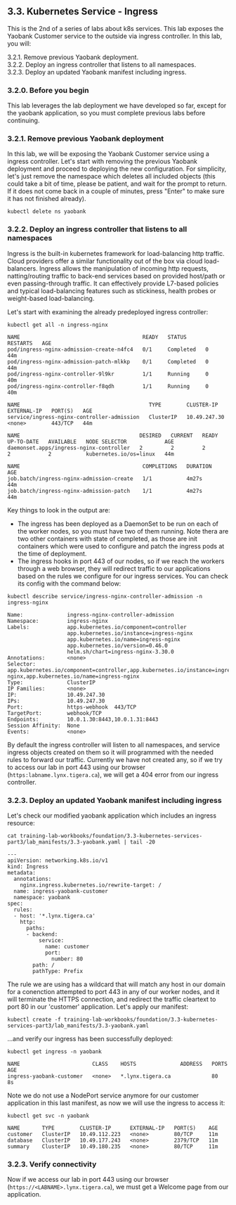 ## 3.3. Kubernetes Service - Ingress

This is the 2nd of a series of labs about k8s services. This lab exposes the Yaobank Customer service to the outside via ingress controller. In this lab, you will:

3.2.1. Remove previous Yaobank deployment. \
3.2.2. Deploy an ingress controller that listens to all namespaces. \
3.2.3. Deploy an updated Yaobank manifest including ingress.

### 3.2.0. Before you begin

This lab leverages the lab deployment we have developed so far, except for the yaobank application, so you must complete previous labs before continuing.

### 3.2.1. Remove previous Yaobank deployment

In this lab, we will be exposing the Yaobank Customer service using a ingress controller. Let's start with removing the previous Yaobank deployment and proceed to deploying the new configuration. For simplicity, let's just remove the namespace which deletes all included objects (this could take a bit of time, please be patient, and wait for the prompt to return. If it does not come back in a couple of minutes, press "Enter" to make sure it has not finished already).

```
kubectl delete ns yaobank
```

### 3.2.2. Deploy an ingress controller that listens to all namespaces

Ingress is the built-in kubernetes framework for load-balancing http traffic. Cloud providers offer a similar functionality out of the box via cloud load-balancers. Ingress allows the manipulation of incoming http requests, natting/routing traffic to back-end services based on provided host/path or even passing-through traffic. It can effectively provide L7-based policies and typical load-balancing features such as stickiness, health probes or weight-based load-balancing.

Let's start with examining the already predeployed ingress controller:

```
kubectl get all -n ingress-nginx
```
```
NAME                                       READY   STATUS      RESTARTS   AGE
pod/ingress-nginx-admission-create-n4fc4   0/1     Completed   0          44m
pod/ingress-nginx-admission-patch-mlkkp    0/1     Completed   0          44m
pod/ingress-nginx-controller-9l9kr         1/1     Running     0          40m
pod/ingress-nginx-controller-f8qdh         1/1     Running     0          40m

NAME                                         TYPE        CLUSTER-IP     EXTERNAL-IP   PORT(S)   AGE
service/ingress-nginx-controller-admission   ClusterIP   10.49.247.30   <none>        443/TCP   44m

NAME                                      DESIRED   CURRENT   READY   UP-TO-DATE   AVAILABLE   NODE SELECTOR            AGE
daemonset.apps/ingress-nginx-controller   2         2         2       2            2           kubernetes.io/os=linux   44m

NAME                                       COMPLETIONS   DURATION   AGE
job.batch/ingress-nginx-admission-create   1/1           4m27s      44m
job.batch/ingress-nginx-admission-patch    1/1           4m27s      44m
```

Key things to look in the output are:
* The ingress has been deployed as a DaemonSet to be run on each of the worker nodes, so you must have two of them running. Note thera are two other containers with state of completed, as those are init containers which were used to configure and patch the ingress pods at the time of deployment.
* The ingress hooks in port 443 of our nodes, so if we reach the workers through a web browser, they will redirect traffic to our applications based on the rules we configure for our ingress services. You can check its config with the command below:

```
kubectl describe service/ingress-nginx-controller-admission -n ingress-nginx
```
```
Name:              ingress-nginx-controller-admission
Namespace:         ingress-nginx
Labels:            app.kubernetes.io/component=controller
                   app.kubernetes.io/instance=ingress-nginx
                   app.kubernetes.io/name=ingress-nginx
                   app.kubernetes.io/version=0.46.0
                   helm.sh/chart=ingress-nginx-3.30.0
Annotations:       <none>
Selector:          app.kubernetes.io/component=controller,app.kubernetes.io/instance=ingress-nginx,app.kubernetes.io/name=ingress-nginx
Type:              ClusterIP
IP Families:       <none>
IP:                10.49.247.30
IPs:               10.49.247.30
Port:              https-webhook  443/TCP
TargetPort:        webhook/TCP
Endpoints:         10.0.1.30:8443,10.0.1.31:8443
Session Affinity:  None
Events:            <none>
```

By default the ingress controller will listen to all namespaces, and service ingress objects created on them so it will programmed with the needed rules to forward our traffic. Currently we have not created any, so if we try to access our lab in port 443 using our browser (`https:labname.lynx.tigera.ca`), we will get a 404 error from our ingress controller.

### 3.2.3. Deploy an updated Yaobank manifest including ingress

Let's check our modified yaobank application which includes an ingress resource:

```
cat training-lab-workbooks/foundation/3.3-kubernetes-services-part3/lab_manifests/3.3-yaobank.yaml | tail -20
```
```
---
apiVersion: networking.k8s.io/v1
kind: Ingress
metadata:
  annotations:
    nginx.ingress.kubernetes.io/rewrite-target: /
  name: ingress-yaobank-customer
  namespace: yaobank
spec:
  rules:
  - host: '*.lynx.tigera.ca'
    http:
      paths:
      - backend:
          service:
            name: customer
            port:
              number: 80
        path: /
        pathType: Prefix
```

The rule we are using has a wildcard that will match any host in our domain for a conenction attempted to port 443 in any of our worker nodes, and it will terminate the HTTPS connection, and redirect the traffic cleartext to port 80 in our 'customer' application. Let's apply our manifest:

```
kubectl create -f training-lab-workbooks/foundation/3.3-kubernetes-services-part3/lab_manifests/3.3-yaobank.yaml
```

...and verify our ingress has been successfully deployed:

```
kubectl get ingress -n yaobank
```
```
NAME                       CLASS    HOSTS              ADDRESS   PORTS   AGE
ingress-yaobank-customer   <none>   *.lynx.tigera.ca             80      8s
```

Note we do not use a NodePort service anymore for our customer application in this last manifest, as now we will use the ingress to access it:

```
kubectl get svc -n yaobank
```
```
NAME       TYPE        CLUSTER-IP      EXTERNAL-IP   PORT(S)    AGE
customer   ClusterIP   10.49.112.223   <none>        80/TCP     11m
database   ClusterIP   10.49.177.243   <none>        2379/TCP   11m
summary    ClusterIP   10.49.180.235   <none>        80/TCP     11m
```

### 3.2.3. Verify connectivity

Now if we access our lab in port 443 using our browser (`https://<LABNAME>.lynx.tigera.ca`), we must get a Welcome page from our application.
